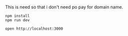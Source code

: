 This is need so that i don't need po pay for domain name. 

```
npm install
npm run dev
```

```
open http://localhost:3000
```
